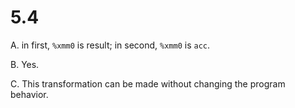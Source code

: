 # 5.4

A. in first, `%xmm0` is result; in second, `%xmm0` is `acc`.

B. Yes.

C. This transformation can be made without changing the program behavior.
